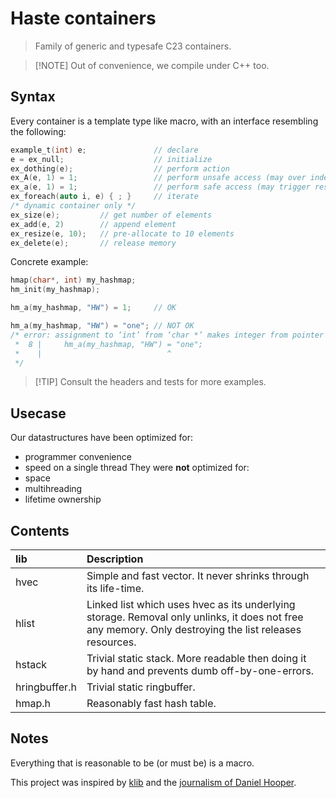 # Haste containers
> Family of generic and typesafe C23 containers.

> [!NOTE] Out of convenience, we compile under C++ too.

## Syntax
Every container is a template type like macro, with an interface resembling the following:
```c
example_t(int) e;               // declare
e = ex_null;                    // initialize
ex_dothing(e);                  // perform action
ex_A(e, 1) = 1;                 // perform unsafe access (may over index)
ex_a(e, 1) = 1;                 // perform safe access (may trigger resize)
ex_foreach(auto i, e) { ; }     // iterate
/* dynamic container only */
ex_size(e);         // get number of elements
ex_add(e, 2)        // append element
ex_resize(e, 10);   // pre-allocate to 10 elements
ex_delete(e);       // release memory
```

Concrete example:
```c
hmap(char*, int) my_hashmap;
hm_init(my_hashmap);

hm_a(my_hashmap, "HW") = 1;     // OK

hm_a(my_hashmap, "HW") = "one"; // NOT OK
/* error: assignment to ‘int’ from ‘char *’ makes integer from pointer without a cast [-Wint-conversion]
 *  8 |     hm_a(my_hashmap, "HW") = "one";
 *    |                            ^
 */
```

> [!TIP] Consult the headers and tests for more examples.

## Usecase
Our datastructures have been optimized for:
* programmer convenience
* speed on a single thread
They were **not** optimized for:
* space
* multihreading
* lifetime ownership

## Contents
| lib           | Description |
| :------------ | :---------- |
| hvec          | Simple and fast vector. It never shrinks through its life-time. |
| hlist         | Linked list which uses hvec as its underlying storage. Removal only unlinks, it does not free any memory. Only destroying the list releases resources. |
| hstack        | Trivial static stack. More readable then doing it by hand and prevents dumb off-by-one-errors. |
| hringbuffer.h | Trivial static ringbuffer. |
| hmap.h        | Reasonably fast hash table. |

## Notes
Everything that is reasonable to be (or must be) is a macro.

This project was inspired by [klib](https://github.com/attractivechaos/klib)
and the [journalism of Daniel Hooper](https://danielchasehooper.com/posts/typechecked-generic-c-data-structures/).
